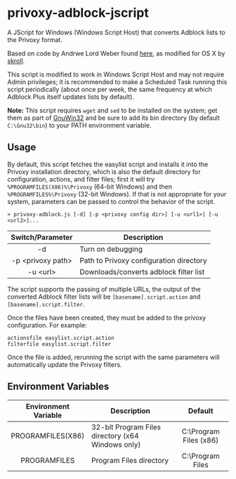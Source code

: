 privoxy-adblock-jscript
=======================

A JScript for Windows (Windows Script Host) that converts Adblock lists to the Privoxy format.

Based on code by Andrwe Lord Weber found [here](http://andrwe.org/scripting/bash/privoxy-blocklist), as modified for OS X by [skroll](https://github.com/skroll/privoxy-adblock).

This script is modified to work in Windows Script Host and may not require Admin privileges; it is recommended to make a Scheduled Task running this script periodically (about once per week, the same frequency at which Adblock Plus itself updates lists by default).

**Note:** This script requires `wget` and `sed` to be installed on the system; get them as part of [GnuWin32](http://getgnuwin32.sourceforge.net/) and be sure to add its bin directory (by default `C:\Gnu32\bin`) to your PATH environment variable.

Usage
-----
By default, this script fetches the easylist script and installs it into the Privoxy installation directory, which is also the default directory for configuration, actions, and filter files; first it will try `%PROGRAMFILES(X86)%\Privoxy` (64-bit Windows) and then `%PROGRAMFILES%\Privoxy` (32-bit Windows). If that is not appropriate for your system, parameters can be passed to control the behavior of the script.

    > privoxy-adblock.js [-d] [-p <privoxy config dir>] [-u <url1>] [-u <url2>]...

| Switch/Parameter        | Description                             |
| :---------------------: | --------------------------------------- |
| -d                      | Turn on debugging                       |
| -p &lt;privoxy path&gt; | Path to Privoxy configuration directory |
| -u &lt;url&gt;          | Downloads/converts adblock filter list  |

The script supports the passing of multiple URLs, the output of the converted Adblock filter lists will be `[basename].script.action` and `[basename].script.filter`.

Once the files have been created, they must be added to the privoxy configuration. For example:

    actionsfile easylist.script.action
    filterfile easylist.script.filter

Once the file is added, rerunning the script with the same parameters will automatically update the Privoxy filters.

Environment Variables
---------------------

| Environment Variable | Description                                        | Default                |
| :------------------: | -------------------------------------------------- | :--------------------: |
| PROGRAMFILES(X86)    | 32-bit Program Files directory (x64 Windows only)  | C:\Program Files (x86) |
| PROGRAMFILES         | Program Files directory                            | C:\Program Files       |


